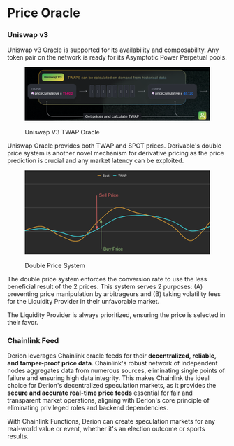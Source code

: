 # Price Oracle

### Uniswap v3

Uniswap v3 Oracle is supported for its availability and composability. Any token pair on the network is ready for its Asymptotic Power Perpetual pools.

<figure><img src="../.gitbook/assets/image (45).png" alt=""><figcaption><p>Uniswap V3 TWAP Oracle</p></figcaption></figure>

Uniswap Oracle provides both TWAP and SPOT prices. Derivable's double price system is another novel mechanism for derivative pricing as the price prediction is crucial and any market latency can be exploited.

<figure><img src="../.gitbook/assets/image (1) (1) (1) (1) (1) (1) (1) (1).png" alt=""><figcaption><p>Double Price System</p></figcaption></figure>

The double price system enforces the conversion rate to use the less beneficial result of the 2 prices. This system serves 2 purposes: (A) preventing price manipulation by arbitrageurs and (B) taking volatility fees for the Liquidity Provider in their unfavorable market.

The Liquidity Provider is always prioritized, ensuring the price is selected in their favor.

### Chainlink Feed

Derion leverages Chainlink oracle feeds for their **decentralized, reliable, and tamper-proof price data**. Chainlink's robust network of independent nodes aggregates data from numerous sources, eliminating single points of failure and ensuring high data integrity. This makes Chainlink the ideal choice for Derion's decentralized speculation markets, as it provides the **secure and accurate real-time price feeds** essential for fair and transparent market operations, aligning with Derion's core principle of eliminating privileged roles and backend dependencies.

With Chainlink Functions, Derion can create speculation markets for any real-world value or event, whether it's an election outcome or sports results.
